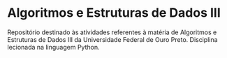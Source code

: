 # Algoritmos e Estruturas de Dados III
Repositório destinado às atividades referentes à matéria de Algoritmos e Estruturas de Dados III da Universidade Federal de Ouro Preto.
Disciplina lecionada na linguagem Python.
